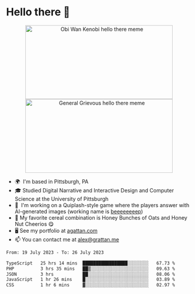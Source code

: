 <!--
**GameDog9988/GameDog9988** is a ✨ _special_ ✨ repository because its `README.md` (this file) appears on your GitHub profile.

Here are some ideas to get you started:

- 🔭 I’m currently working on ...
- 🌱 I’m currently learning ...
- 👯 I’m looking to collaborate on ...
- 🤔 I’m looking for help with ...
- 💬 Ask me about ...
- 📫 How to reach me: ...
- 😄 Pronouns: ...
- ⚡ Fun fact: ...
-->



Hello there 👋
==================================

<a href="https://youtu.be/rEq1Z0bjdwc">
<p align="center">
<img src="https://user-images.githubusercontent.com/51346343/201241572-d3b30f79-b340-4de1-9d24-6adc9035fce1.png" alt="Obi Wan Kenobi hello there meme" width=400 height=200 style="object-fit:contain" />
<img src="https://user-images.githubusercontent.com/51346343/201242896-c71a6026-48b4-4407-8cb4-988030f7b59a.png" alt="General Grievous hello there meme" width=400 height=200 style="object-fit:contain" />
</p>
</a>

- 🌍  I'm based in Pittsburgh, PA
- 🎓  Studied Digital Narrative and Interactive Design and Computer Science at the University of Pittsburgh
- 👾  I'm working on a Quiplash-style game where the players answer with AI-generated images (working name is [beeeeeeeep](https://github.com/agrattan0820/beeeeeeeep))
- 🥣  My favorite cereal combination is Honey Bunches of Oats and Honey Nut Cheerios 😋
- 🖥️  See my portfolio at [agattan.com](http://agrattan.com/)
- 📫  You can contact me at [alex@grattan.me](mailto:alex@grattan.me)

<!--START_SECTION:waka-->

```txt
From: 19 July 2023 - To: 26 July 2023

TypeScript   25 hrs 14 mins  █████████████████░░░░░░░░   67.73 %
PHP          3 hrs 35 mins   ██▒░░░░░░░░░░░░░░░░░░░░░░   09.63 %
JSON         3 hrs           ██░░░░░░░░░░░░░░░░░░░░░░░   08.06 %
JavaScript   1 hr 26 mins    █░░░░░░░░░░░░░░░░░░░░░░░░   03.89 %
CSS          1 hr 6 mins     ▓░░░░░░░░░░░░░░░░░░░░░░░░   02.97 %
```

<!--END_SECTION:waka-->
